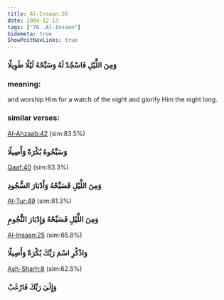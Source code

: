 ```yaml
---
title: Al-Insaan:26
date: 2004-12-13
tags: ["76 .Al-Insaan"]
hidemeta: true 
ShowPostNavLinks: true 
---
```

### وَمِنَ اللَّيْلِ فَاسْجُدْ لَهُ وَسَبِّحْهُ لَيْلًا طَوِيلًا
### meaning: 
and worship Him for a watch of the night and glorify Him the night long.
### similar verses: 

[Al-Ahzaab:42](/33/42) (sim:83.5%)

### وَسَبِّحُوهُ بُكْرَةً وَأَصِيلًا

[Qaaf:40](/50/40) (sim:83.3%)

### وَمِنَ اللَّيْلِ فَسَبِّحْهُ وَأَدْبَارَ السُّجُودِ

[At-Tur:49](/52/49) (sim:81.3%)

### وَمِنَ اللَّيْلِ فَسَبِّحْهُ وَإِدْبَارَ النُّجُومِ

[Al-Insaan:25](/76/25) (sim:65.8%)

### وَاذْكُرِ اسْمَ رَبِّكَ بُكْرَةً وَأَصِيلًا

[Ash-Sharh:8](/94/8) (sim:62.5%)

### وَإِلَىٰ رَبِّكَ فَارْغَبْ
